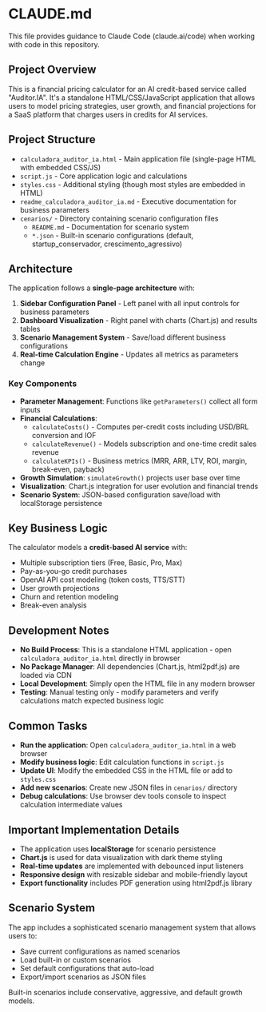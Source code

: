 # CLAUDE.md

This file provides guidance to Claude Code (claude.ai/code) when working with code in this repository.

## Project Overview

This is a financial pricing calculator for an AI credit-based service called "Auditor.IA". It's a standalone HTML/CSS/JavaScript application that allows users to model pricing strategies, user growth, and financial projections for a SaaS platform that charges users in credits for AI services.

## Project Structure

- `calculadora_auditor_ia.html` - Main application file (single-page HTML with embedded CSS/JS)
- `script.js` - Core application logic and calculations
- `styles.css` - Additional styling (though most styles are embedded in HTML)
- `readme_calculadora_auditor_ia.md` - Executive documentation for business parameters
- `cenarios/` - Directory containing scenario configuration files
  - `README.md` - Documentation for scenario system
  - `*.json` - Built-in scenario configurations (default, startup_conservador, crescimento_agressivo)

## Architecture

The application follows a **single-page architecture** with:

1. **Sidebar Configuration Panel** - Left panel with all input controls for business parameters
2. **Dashboard Visualization** - Right panel with charts (Chart.js) and results tables
3. **Scenario Management System** - Save/load different business configurations
4. **Real-time Calculation Engine** - Updates all metrics as parameters change

### Key Components

- **Parameter Management**: Functions like `getParameters()` collect all form inputs
- **Financial Calculations**: 
  - `calculateCosts()` - Computes per-credit costs including USD/BRL conversion and IOF
  - `calculateRevenue()` - Models subscription and one-time credit sales revenue
  - `calculateKPIs()` - Business metrics (MRR, ARR, LTV, ROI, margin, break-even, payback)
- **Growth Simulation**: `simulateGrowth()` projects user base over time
- **Visualization**: Chart.js integration for user evolution and financial trends
- **Scenario System**: JSON-based configuration save/load with localStorage persistence

## Key Business Logic

The calculator models a **credit-based AI service** with:
- Multiple subscription tiers (Free, Basic, Pro, Max)
- Pay-as-you-go credit purchases
- OpenAI API cost modeling (token costs, TTS/STT)
- User growth projections
- Churn and retention modeling
- Break-even analysis

## Development Notes

- **No Build Process**: This is a standalone HTML application - open `calculadora_auditor_ia.html` directly in browser
- **No Package Manager**: All dependencies (Chart.js, html2pdf.js) are loaded via CDN
- **Local Development**: Simply open the HTML file in any modern browser
- **Testing**: Manual testing only - modify parameters and verify calculations match expected business logic

## Common Tasks

- **Run the application**: Open `calculadora_auditor_ia.html` in a web browser
- **Modify business logic**: Edit calculation functions in `script.js`
- **Update UI**: Modify the embedded CSS in the HTML file or add to `styles.css`
- **Add new scenarios**: Create new JSON files in `cenarios/` directory
- **Debug calculations**: Use browser dev tools console to inspect calculation intermediate values

## Important Implementation Details

- The application uses **localStorage** for scenario persistence
- **Chart.js** is used for data visualization with dark theme styling
- **Real-time updates** are implemented with debounced input listeners
- **Responsive design** with resizable sidebar and mobile-friendly layout
- **Export functionality** includes PDF generation using html2pdf.js library

## Scenario System

The app includes a sophisticated scenario management system that allows users to:
- Save current configurations as named scenarios
- Load built-in or custom scenarios
- Set default configurations that auto-load
- Export/import scenarios as JSON files

Built-in scenarios include conservative, aggressive, and default growth models.
